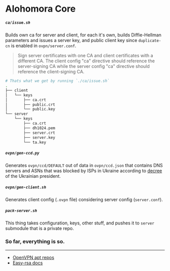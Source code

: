 # Alohomora Core

##### `ca/issue.sh`
Builds own ca for server and client, for each it's own, builds Diffie-Hellman parameters and issues a server key, and public client key since `duplicate-cn` is enabled in `ovpn/server.conf`.
> Sign server certificates with one CA and client certificates with a different CA. The client config "ca" directive should reference the server-signing CA while the server config "ca" directive should reference the client-signing CA.

```bash
# Thats what we get by running `./ca/issue.sh`
.
├── client
│   └── keys
│       ├── ca.crt
│       ├── public.crt
│       └── public.key
└── server
    └── keys
        ├── ca.crt
        ├── dh1024.pem
        ├── server.crt
        ├── server.key
        └── ta.key
```

##### `ovpn/gen-ccd.py`
Generates `ovpn/ccd/DEFAULT` out of data in `ovpn/ccd.json` that contains DNS servers and ASNs that was blocked by ISPs in Ukraine according to [decree](http://www.president.gov.ua/documents/1332017-21850) of the Ukrainian president.

##### `ovpn/gen-client.sh`
Generates client config (`.ovpn` file) considering server config (`server.conf`).

##### `pack-server.sh`
This thing takes configuration, keys, other stuff, and pushes it to `server` submodule that is a private repo.

### So far, everything is so.

---

- [OpenVPN apt repos](https://community.openvpn.net/openvpn/wiki/OpenvpnSoftwareRepos)
- [Easy-rsa docs](https://openvpn.net/index.php/open-source/documentation/miscellaneous/77-rsa-key-management.html)
